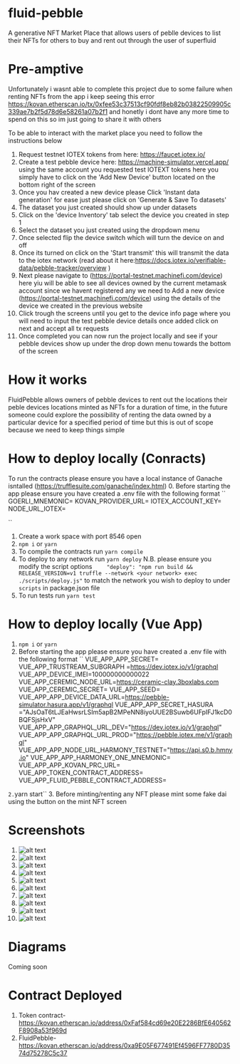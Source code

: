# fluid-pebble

A generative NFT Market Place that allows users of peblle devices to list their NFTs for others to buy and rent out through the user of superfluid 

# Pre-amptive
Unfortunately i wasnt able to complete this project due to some failure when renting NFTs from the app i keep seeing this error https://kovan.etherscan.io/tx/0xfee53c37513cf90fdf8eb82b03822509905c339ae7b2f5d78d6e58261a07b2f1 and honetly i dont have any more time to spend on this so im just going to share it with others


To be able to interact with the market place you need to follow the instructions below
1. Request testnet IOTEX tokens from here: https://faucet.iotex.io/
2. Create a test pebble device here: https://machine-simulator.vercel.app/ using the same account you requested test IOTEXT tokens here you simply have to click on the 'Add New Device' button located on the bottom right of the screen
3. Once you hav created a new device please Click 'Instant data generation' for ease just please click on 'Generate & Save  To datasets'
4. The dataset you just created should show up under datasets
5. Click on the 'device Inventory' tab select the device you created in step 1
6. Select the dataset you just created using the dropdown menu
7. Once selected flip the device switch  which will turn the device on and off
8. Once its turned on click on the 'Start transmit' this will transmit the data to the iotex network (read about it here:https://docs.iotex.io/verifiable-data/pebble-tracker/overview )
9. Next please navigate to (https://portal-testnet.machinefi.com/device) here yiu will be able to see all devices owned by the current metamask account since we havent registered any we need to Add a new device (https://portal-testnet.machinefi.com/device) using the details of the device we created in the previous website
10. Click trough the screens until you get to the device info page where you will need to input the test pebble device details  once added click on next and accept all tx requests
11. Once completed you can now run the project locally and see if your pebble devices show up under the drop down menu towards the bottom of the screen




# How it works
FluidPebble allows owners of pebble devices to rent out the locations their peble devices locations minted as NFTs for a duration of time, in the future someone could explore the possibility of renting the data owned by a particular device for a specified period of time but this is out of scope because we need to keep things simple

# How to deploy locally (Conracts)
To run the contracts please ensure you have a local instance of Ganache isntalled  (https://trufflesuite.com/ganache/index.html)
0. Before starting the app please ensure you have created a .env file with the following format
``
GOERLI_MNEMONIC=<Your metamask private key>
KOVAN_PROVIDER_URL=<Your kovan infura url>
IOTEX_ACCOUNT_KEY=<Your metamask private key>
NODE_URL_IOTEX=<The iotext testnet url for metamsk if deploying to iotex>


``
1. Create a work space with port 8546 open
2. ``npm i`` or ``yarn``
2. To compile the contracts run ``yarn compile``
3. To deploy to any network run ``yarn deploy`` N.B. please ensure you modify the script options ``    "deploy": "npm run build && RELEASE_VERSION=v1 truffle --network <your network> exec ./scripts/deploy.js"`` to match the network you wish to deploy to under ``scripts`` in package.json file
4. To run tests run ``yarn test``
# How to deploy locally (Vue App)
1. ``npm i`` or ``yarn``
2. Before starting the app please ensure you have created a .env file with the following format
``
VUE_APP_APP_SECRET=<Any string >
VUE_APP_TRUSTREAM_SUBGRAPH =https://dev.iotex.io/v1/graphql
VUE_APP_DEVICE_IMEI=100000000000022
VUE_APP_CEREMIC_NODE_URL=https://ceramic-clay.3boxlabs.com
VUE_APP_CEREMIC_SECRET=<your ceremic secret if using ceremic to store NFT data>
VUE_APP_SEED=<your ceremic seed if using ceremic to store NFT data>
VUE_APP_APP_DEVICE_DATA_URL=https://pebble-simulator.hasura.app/v1/graphql
VUE_APP_APP_SECRET_HASURA ="AJsOaT6tLJEaHwsrLSIm5apB2MPeNN8iyoUUE2BSuwb6UFpIFJ1kcD0BQFSjsHxV"
VUE_APP_APP_GRAPHQL_URL_DEV="https://dev.iotex.io/v1/graphql"
VUE_APP_APP_GRAPHQL_URL_PROD="https://pebble.iotex.me/v1/graphql"
VUE_APP_APP_NODE_URL_HARMONY_TESTNET="https://api.s0.b.hmny.io"
VUE_APP_APP_HARMONEY_ONE_MNEMONIC=<Your metamask key>
VUE_APP_APP_KOVAN_PRC_URL=<Your infura kovan url>
VUE_APP_TOKEN_CONTRACT_ADDRESS=<The NFT token address deployed>
VUE_APP_FLUID_PEBBLE_CONTRACT_ADDRESS=<The FluidPebble contract address deployed>


``
2. ``yarn start``
3. Before minting/renting any NFT please mint some fake dai using the button on the mint NFT screen

# Screenshots
1. ![alt text](https://siasky.net/PALhfMqEE2uZrNVnjFJUwocPeYaKa6HIUJcvZHxWYgH7vw)
2. ![alt text](https://siasky.net/_AwHXieA8tjQPbZgyd-k4QCClT_xejmZxYRvDKn19zDM3g)
3. ![alt text](https://siasky.net/PALIMTXjFdXp6Q51Vbh0QY7HLJQP0iOvD-Yf4CTk6jyMXQ)
4. ![alt text](https://siasky.net/_AFcuLl-E2t6bs3GveJzSgBOogwV8cUpuVKiC2j7IumgAA)
5. ![alt text](https://siasky.net/_Ao6HYz6tlnzsb5tmBks9ILIlgzvKJAd1albLf5dMhbGjQ)
6. ![alt text](https://siasky.net/fAGja5ceDLJpcU2r040b2MTf1aKYQ-2vORa1hfE8Q7BMqw)
7. ![alt text](https://siasky.net/vAPC7JFekQkwH065uUZKoCdLrlLDYPvT0m4w4E2ZkTGlbw)
8. ![alt text](https://siasky.net/fAB9vz8QcMbnB_9lI_ObCO2X8D0dLfCc9DTzm6fpF-USnA)
9. ![alt text](https://siasky.net/PAPE108jXCy5cEWGKwsMGVWWcfdqDcoC4eOfRbrGB6JUOQ)
10. ![alt text](https://siasky.net/PAMImeZb_qpNvLc6sOJaxJRx6p2EwMAmgSdYPwWyuw0Xwg)


# Diagrams 

Coming soon
 
# Contract Deployed
1. Token contract- https://kovan.etherscan.io/address/0xFaf584cd69e20E2286BfE640562F8908a53f969d
2. FluidPebble- https://kovan.etherscan.io/address/0xa9E05F677491Ef4596FF7780D3574d75278C5c37